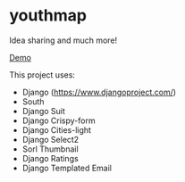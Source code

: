 youthmap
========

Idea sharing and much more!

[Demo](http://www.youthmap.org/)

This project uses:
 
- Django (https://www.djangoproject.com/)
- South
- Django Suit
- Django Crispy-form
- Django Cities-light
- Django Select2
- Sorl Thumbnail
- Django Ratings
- Django Templated Email

